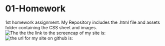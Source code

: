 # 01-Homework
1st homework assignment. My Repository includes the .html file and assets folder containing the CSS sheet and images.
![The the the link to the screencap of my site is:](.assets/images/homework01)
![the url for my site on github is:](https://tikimaniac77.github.io/01-Homework/)


